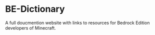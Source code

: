 # BE-Dictionary
A full doucmention website with links to resources for Bedrock Edition developers of Minecraft.
